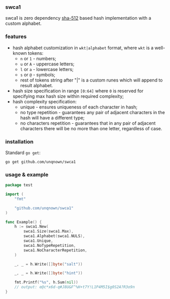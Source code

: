 ### swca1

swca1 is zero dependency [sha-512](https://godoc.org/crypto/sha512) based hash implementation with a custom alphabet.

### features

- hash alphabet customization in `wkt|alphabet` format, where `wkt` is a well-known tokens:
    * `n` or `1` - numbers;
    * `u` or `A` - uppercase letters;
    * `l` or `a` - lowercase letters;
    * `s` or `@` - symbols;
    * rest of tokens string after "|" is a custom runes which will append to result alphabet.
- hash size specification in range `[0:64]` where `0` is reserved for specifying max hash size within required complexity;
- hash complexity specification:
    * unique - ensures uniqueness of each character in hash;
    * no type repetition - guarantees any pair of adjacent characters in the hash will have a different type;
    * no characters repetition - guarantees that in any pair of adjacent characters there will be no more than one letter, regardless of case. 

### installation

Standard `go get`:

```shell script
go get github.com/unqnown/swca1
````

### usage & example

```go
package test

import (
	"fmt"

	"github.com/unqnown/swca1"
)

func Example() {
	h := swca1.New(
		swca1.Size(swca1.Max),
		swca1.Alphabet(swca1.NULS),
		swca1.Unique,
		swca1.NoTypeRepetition,
		swca1.NoCharacterRepetition,
	)

	_, _ = h.Write([]byte("salt"))

	_, _ = h.Write([]byte("hint"))

	fmt.Printf("%s", h.Sum(nil))
	// output: e@c*x6d-q#J8U&F^%H+t7Y!L1P4M5I$g0S2A?R3o9n
}
```
